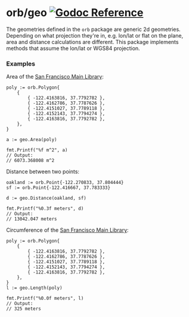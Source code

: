 orb/geo [![Godoc Reference](https://godoc.org/github.com/macheal/orb/geo?status.svg)](https://godoc.org/github.com/macheal/orb/geo)
=======

The geometries defined in the `orb` package are generic 2d geometries.
Depending on what projection they're in, e.g. lon/lat or flat on the plane,
area and distance calculations are different. This package implements methods
that assume the lon/lat or WGS84 projection.

### Examples

Area of the [San Francisco Main Library](https://www.openstreetmap.org/way/24446086):

	poly := orb.Polygon{
		{
			{ -122.4163816, 37.7792782 },
			{ -122.4162786, 37.7787626 },
			{ -122.4151027, 37.7789118 },
			{ -122.4152143, 37.7794274 },
			{ -122.4163816, 37.7792782 },
		},
	}

	a := geo.Area(poly)

	fmt.Printf("%f m^2", a)
	// Output:
	// 6073.368008 m^2

Distance between two points:

	oakland := orb.Point{-122.270833, 37.804444}
	sf := orb.Point{-122.416667, 37.783333}

	d := geo.Distance(oakland, sf)

	fmt.Printf("%0.3f meters", d)
	// Output:
	// 13042.047 meters

Circumference of the [San Francisco Main Library](https://www.openstreetmap.org/way/24446086):

	poly := orb.Polygon{
		{
			{ -122.4163816, 37.7792782 },
			{ -122.4162786, 37.7787626 },
			{ -122.4151027, 37.7789118 },
			{ -122.4152143, 37.7794274 },
			{ -122.4163816, 37.7792782 },
		},
	}
	l := geo.Length(poly)

	fmt.Printf("%0.0f meters", l)
	// Output:
	// 325 meters
